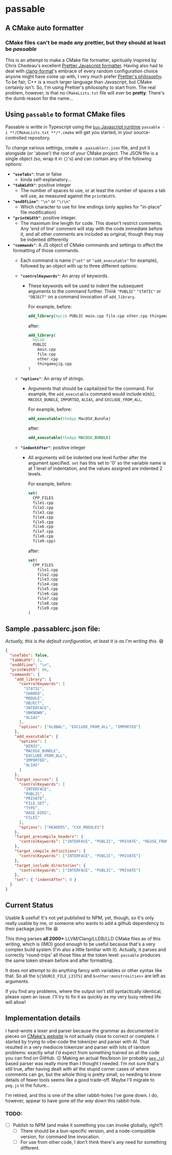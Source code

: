 # passable

## A CMake auto formatter

### CMake files can't be made any prettier, but they should at least be _passable_

This is an attempt to make a CMake file formatter, spiritually inspired by Chris
Chedeau's excellent [Prettier Javascript formatter](https://prettier.io). Having
also had to deal with
[clang-format](https://clang.llvm.org/docs/ClangFormatStyleOptions.html)'s
embrace of every random configuration choice anyone might have come up with, I
very much prefer
[Prettier's philosophy](https://prettier.io/docs/option-philosophy). To be fair,
C++ is a much larger language than Javascript, but CMake certainly isn't. So,
I'm using Prettier's philosophy to start from. The real problem, however, is
that no `CMakeLists.txt` file will _ever_ be **pretty**. There's the dumb reason
for the name...

## Using `passable` to format CMake files

Passable is writte in Typescript using the
[`bun` Javascript runtime](http://bun.sh)
`passable -i **/CMakeLists.txt **/*.cmake` will get you started, in your
source-controlled repository.

To change various settings, create a `.passablerc.json` file, and put it
alongside (or 'above') the root of your CMake project. The JSON file is a single
object (so, wrap it in `{}`'s) and can contain any of the following options:

- **`"useTabs"`**: true or false
  - kinda self-explanatory...
- **`"tabWidth"`**: positive integer
  - The number of spaces to use, or at least the number of spaces a tab will
    use, as measured against the `printWidth`.
- **`"endOfLine"`**: `"\n"` or `"\r\n"`
  - Which character to use for line endings (only applies for "in-place" file
    modification)
- **`"printWidth"`**: positive integer.
  - The maximum line length for code. This doesn't restrict comments. Any 'end
    of line' comment will stay with the code immediate before it, and all other
    comments are included as original, though they may be indented differently
- **`"commands"`**: A JS object of CMake commands and settings to affect the
  formatting of those commands.
  - Each command is name (`"set"` or `"add_executable"` for example), followed
    by an object with up to three different options:
  - **`"controlKeywords"`**: An array of keywords.
    - These keywords will be used to indent the subsequent arguments to the
      command further. Think `"PUBLIC"` `"STATIC"` or `"OBJECT"` on a command
      invocation of `add_library`.

      For example, before:

      ```CMake
      add_library(myLib PUBLIC main.cpp file.cpp other.cpp thingamajig.cpp so.cpp many.cpp files.cpp)
      ```

      after:

      ```CMake
      add_library(
        myLib
        PUBLIC
          main.cpp
          file.cpp
          other.cpp
          thingamajig.cpp
      )
      ```

  - **`"options"`**: An array of strings.
    - Arguments that should be capitalized for the command. For example, the
      `add_executable` command would include `WIN32`, `MACOSX_BUNDLE`,
      `IMPORTED`, `ALIAS`, and `EXCLUDE_FROM_ALL`.

      For example, before:

      ```CMake
      add_executable(theApp MacOSX_Bundle)
      ```

      after:

      ```CMake
      add_executable(theApp MACOSX_BUNDLE)
      ```

  - **`"indentAfter"`**: positive integer
    - All arguments will be indented one level further after the argument
      specified. `set` has this set to '0' so the variable name is at 1 level of
      indentation, and the values assigned are indented 2 levels.

      For example, before:

      ```CMake
      set(
        CPP_FILES
        file1.cpp
        file2.cpp
        file3.cpp
        file4.cpp
        file5.cpp
        file6.cpp
        file7.cpp
        file8.cpp
        file9.cpp)
      ```

      after:

      ```CMake
      set(
        CPP_FILES
          file1.cpp
          file2.cpp
          file3.cpp
          file4.cpp
          file5.cpp
          file6.cpp
          file7.cpp
          file8.cpp
          file9.cpp
      )
      ```

## Sample .passablerc.json file:

_Actually, this is the default configuration, at least it is as I'm writing
this._ :smile:

```json
{
  "useTabs": false,
  "tabWidth": 2,
  "endOfLine": "\n",
  "printWidth": 80,
  "commands": {
    "add_library": {
      "controlKeywords": [
        "STATIC",
        "SHARED",
        "MODULE",
        "OBJECT",
        "INTERFACE",
        "UNKNOWN",
        "ALIAS"
      ],
      "options": ["GLOBAL", "EXCLUDE_FROM_ALL", "IMPORTED"]
    },
    "add_executable": {
      "options": [
        "WIN32",
        "MACOSX_BUNDLE",
        "EXCLUDE_FROM_ALL",
        "IMPORTED",
        "ALIAS"
      ]
    },
    "target_sources": {
      "controlKeywords": [
        "INTERFACE",
        "PUBLIC",
        "PRIVATE",
        "FILE_SET",
        "TYPE",
        "BASE_DIRS",
        "FILES"
      ],
      "options": ["HEADERS", "CXX_MODULES"]
    },
    "target_precompile_headers": {
      "controlKeywords": ["INTERFACE", "PUBLIC", "PRIVATE", "REUSE_FROM"]
    },
    "target_compile_definitions": {
      "controlKeywords": ["INTERFACE", "PUBLIC", "PRIVATE"]
    },
    "target_include_directories": {
      "controlKeywords": ["INTERFACE", "PUBLIC", "PRIVATE"]
    },
    "set": { "indentAfter": 0 }
  }
}
```

## Current Status

Usable & useful! It's not yet published to NPM, yet, though, so it's only really
usable by me, or someone who wants to add a github dependency to their
package.json file :laughing:

This thing parses **all 2000+** LLVM/Clang/LLDB/LLD CMake files as of this
writing, which is (IMO) good enough to be useful because that's a very complex
build system (I'm also a little familiar with it). Actually, it parses and
correctly 'round-trips' all those files at the token level: `passable` produces
the same token stream before and after formatting.

It does _not_ attempt to do anything fancy with variables or other syntax like
that. So all the `${SOURCE_FILE_LISTS}` and `$<other:monstrosities>` are left as
arguments.

If you find any problems, where the output isn't still syntactically identical,
please open an issue. I'll try to fix it as quickly as my very busy retired life
will allow!

## Implementation details

I hand-wrote a lexer and parser because the grammar as documented in pieces on
[CMake's website](https://cmake.org/cmake/help/latest/manual/cmake-language.7.html)
is not actually close to correct or complete. I started by trying to vibe-code
the tokenizer and parser with AI. That resulted in a very mediocre tokenizer and
parser with lots of random problems: exactly what I'd expect from something
trained on all the code you can find on GitHub. :neutral_face: Making an actual
flex/bison (or probably [`peg.js`](https://github.com/pegjs/pegjs)) based parser
was really more than I thought I needed. I'm not sure that's still true, after
having dealt with all the stupid corner cases of where comments can go, but the
whole thing is pretty small, so needing to know details of fewer tools seems
like a good trade-off. Maybe I'll migrate to `peg.js` in the future...

I'm retired, and this is one of the sillier rabbit-holes I've gone down. I do,
however, appear to have gone _all the way down_ this rabbit-hole.

### TODO:

- [ ] Publish to NPM (and make it something you can invoke globally, right?)
  - [ ] There should be a bun-specific version, and a node-compatible version,
        for command line invocation.
  - [ ] For use from other code, I don't think there's any need for something
        different.
